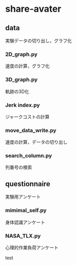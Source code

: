 # share-avater
## data
実験データの切り出し，グラフ化
### 2D_graph.py
速度の計算，グラフ化
### 3D_graph.py
軌跡の3D化
### Jerk index.py
ジャークコストの計算
### move_data_write.py
速度の計算，データの切り出し
### search_column.py
列番号の検索
## questionnaire
実験用アンケート
### mimimal_self.py
身体認識アンケート
### NASA_TLX.py
心理的作業負荷アンケート

test